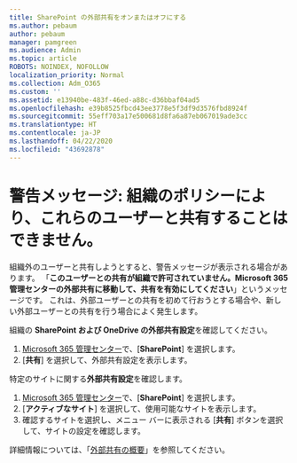 ```yaml
---
title: SharePoint の外部共有をオンまたはオフにする
ms.author: pebaum
author: pebaum
manager: pamgreen
ms.audience: Admin
ms.topic: article
ROBOTS: NOINDEX, NOFOLLOW
localization_priority: Normal
ms.collection: Adm_O365
ms.custom: ''
ms.assetid: e13940be-483f-46ed-a88c-d36bbaf04ad5
ms.openlocfilehash: e39b8525fbcd43ee3778e5f3df9d3576fbd8924f
ms.sourcegitcommit: 55eff703a17e500681d8fa6a87eb067019ade3cc
ms.translationtype: HT
ms.contentlocale: ja-JP
ms.lasthandoff: 04/22/2020
ms.locfileid: "43692878"
---
```

# <a name="warning-message-your-organizations-policies-dont-allow-you-to-share-with-these-users"></a>警告メッセージ: 組織のポリシーにより、これらのユーザーと共有することはできません。

組織外のユーザーと共有しようとすると、警告メッセージが表示される場合があります。 「**このユーザーとの共有が組織で許可されていません。Microsoft 365 管理センターの外部共有に移動して、共有を有効にしてください**」というメッセージです。 これは、外部ユーザーとの共有を初めて行おうとする場合や、新しい外部ユーザーとの共有を行う場合によく発生します。

組織の **SharePoint および OneDrive の外部共有設定**を確認してください。

1. [Microsoft 365 管理センター](https://admin.microsoft.com/AdminPortal/Home#/homepage">https://admin.microsoft.com/)で、[**SharePoint**] を選択します。
3. [**共有**] を選択して、外部共有設定を表示します。

特定のサイトに関する**外部共有設定**を確認します。

1. [Microsoft 365 管理センター](https://admin.microsoft.com/AdminPortal/Home#/homepage">https://admin.microsoft.com/)で、[**SharePoint**] を選択します。
2. [**アクティブなサイト**] を選択して、使用可能なサイトを表示します。
3. 確認するサイトを選択し、メニュー バーに表示される [**共有**] ボタンを選択して、サイトの設定を確認します。

詳細情報については、「[外部共有の概要](https://docs.microsoft.com/sharepoint/external-sharing-overview)」を参照してください。
